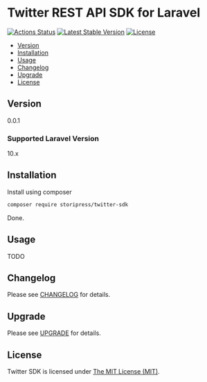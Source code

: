 # Twitter REST API SDK for Laravel

[![Actions Status](https://github.com/storipress/twitter-sdk/workflows/Testing/badge.svg)](https://github.com/storipress/twitter-sdk/actions)
[![Latest Stable Version](https://poser.pugx.org/storipress/twitter-sdk/v/stable)](https://packagist.org/packages/storipress/twitter-sdk)
[![License](https://poser.pugx.org/storipress/twitter-sdk/license)](https://packagist.org/packages/storipress/twitter-sdk)

- [Version](#version)
- [Installation](#installation)
- [Usage](#usage)
- [Changelog](#changelog)
- [Upgrade](#upgrade)
- [License](#license)

## Version

0.0.1

### Supported Laravel Version

10.x

## Installation

Install using composer

```sh
composer require storipress/twitter-sdk
```

Done.

## Usage

TODO

## Changelog

Please see [CHANGELOG](CHANGELOG.md) for details.

## Upgrade

Please see [UPGRADE](UPGRADE.md) for details.

## License

Twitter SDK is licensed under [The MIT License (MIT)](LICENSE).
